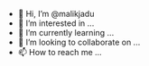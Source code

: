 - 👋 Hi, I’m @malikjadu
- 👀 I’m interested in ...
- 🌱 I’m currently learning ...
- 💞️ I’m looking to collaborate on ...
- 📫 How to reach me ...

<!---
malikjadu/malikjadu is a ✨ special ✨ repository because its `README.md` (this file) appears on your GitHub profile.
You can click the Preview link to take a look at your changes.
--->
